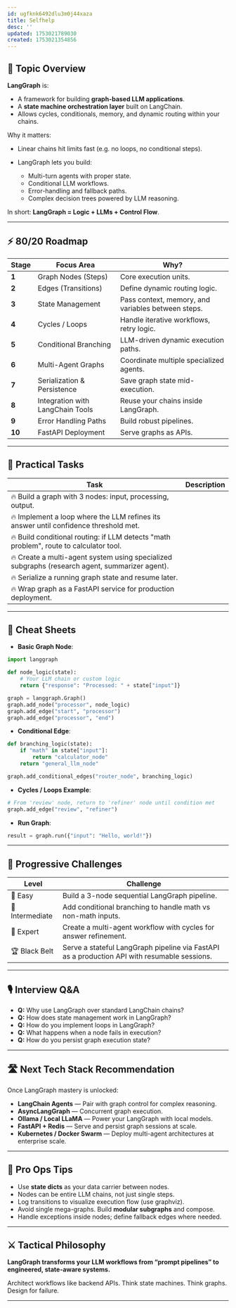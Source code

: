 ```yaml
---
id: ugfknk6492dlu3m0j44xaza
title: Selfhelp
desc: ''
updated: 1753021789030
created: 1753021354856
---
```


## 📌 Topic Overview

**LangGraph** is:

* A framework for building **graph-based LLM applications**.
* A **state machine orchestration layer** built on LangChain.
* Allows cycles, conditionals, memory, and dynamic routing within your chains.

Why it matters:

* Linear chains hit limits fast (e.g. no loops, no conditional steps).
* LangGraph lets you build:

  * Multi-turn agents with proper state.
  * Conditional LLM workflows.
  * Error-handling and fallback paths.
  * Complex decision trees powered by LLM reasoning.

In short: **LangGraph = Logic + LLMs + Control Flow**.

---

## ⚡ 80/20 Roadmap

| Stage  | Focus Area                       | Why?                                               |
| ------ | -------------------------------- | -------------------------------------------------- |
| **1**  | Graph Nodes (Steps)              | Core execution units.                              |
| **2**  | Edges (Transitions)              | Define dynamic routing logic.                      |
| **3**  | State Management                 | Pass context, memory, and variables between steps. |
| **4**  | Cycles / Loops                   | Handle iterative workflows, retry logic.           |
| **5**  | Conditional Branching            | LLM-driven dynamic execution paths.                |
| **6**  | Multi-Agent Graphs               | Coordinate multiple specialized agents.            |
| **7**  | Serialization & Persistence      | Save graph state mid-execution.                    |
| **8**  | Integration with LangChain Tools | Reuse your chains inside LangGraph.                |
| **9**  | Error Handling Paths             | Build robust pipelines.                            |
| **10** | FastAPI Deployment               | Serve graphs as APIs.                              |

---

## 🚀 Practical Tasks

| Task                                                                                           | Description |
| ---------------------------------------------------------------------------------------------- | ----------- |
| 🔥 Build a graph with 3 nodes: input, processing, output.                                      |             |
| 🔥 Implement a loop where the LLM refines its answer until confidence threshold met.           |             |
| 🔥 Build conditional routing: if LLM detects "math problem", route to calculator tool.         |             |
| 🔥 Create a multi-agent system using specialized subgraphs (research agent, summarizer agent). |             |
| 🔥 Serialize a running graph state and resume later.                                           |             |
| 🔥 Wrap graph as a FastAPI service for production deployment.                                  |             |

---

## 🧾 Cheat Sheets

* **Basic Graph Node**:

```python
import langgraph

def node_logic(state):
    # Your LLM chain or custom logic
    return {"response": "Processed: " + state["input"]}

graph = langgraph.Graph()
graph.add_node("processor", node_logic)
graph.add_edge("start", "processor")
graph.add_edge("processor", "end")
```

* **Conditional Edge**:

```python
def branching_logic(state):
    if "math" in state["input"]:
        return "calculator_node"
    return "general_llm_node"

graph.add_conditional_edges("router_node", branching_logic)
```

* **Cycles / Loops Example**:

```python
# From 'review' node, return to 'refiner' node until condition met
graph.add_edge("review", "refiner")
```

* **Run Graph**:

```python
result = graph.run({"input": "Hello, world!"})
```

---

## 🎯 Progressive Challenges

| Level           | Challenge                                                                                    |
| --------------- | -------------------------------------------------------------------------------------------- |
| 🥉 Easy         | Build a 3-node sequential LangGraph pipeline.                                                |
| 🥈 Intermediate | Add conditional branching to handle math vs non-math inputs.                                 |
| 🥇 Expert       | Create a multi-agent workflow with cycles for answer refinement.                             |
| 🏆 Black Belt   | Serve a stateful LangGraph pipeline via FastAPI as a production API with resumable sessions. |

---

## 🎙️ Interview Q\&A

* **Q:** Why use LangGraph over standard LangChain chains?
* **Q:** How does state management work in LangGraph?
* **Q:** How do you implement loops in LangGraph?
* **Q:** What happens when a node fails in execution?
* **Q:** How do you persist graph execution state?

---

## 🛣️ Next Tech Stack Recommendation

Once LangGraph mastery is unlocked:

* **LangChain Agents** — Pair with graph control for complex reasoning.
* **AsyncLangGraph** — Concurrent graph execution.
* **Ollama / Local LLaMA** — Power your LangGraph with local models.
* **FastAPI + Redis** — Serve and persist graph sessions at scale.
* **Kubernetes / Docker Swarm** — Deploy multi-agent architectures at enterprise scale.

---

## 🎩 Pro Ops Tips

* Use **state dicts** as your data carrier between nodes.
* Nodes can be entire LLM chains, not just single steps.
* Log transitions to visualize execution flow (use graphviz).
* Avoid single mega-graphs. Build **modular subgraphs** and compose.
* Handle exceptions inside nodes; define fallback edges where needed.

---

## ⚔️ Tactical Philosophy

**LangGraph transforms your LLM workflows from “prompt pipelines” to engineered, state-aware systems.**

Architect workflows like backend APIs. Think state machines. Think graphs. Design for failure.

---
